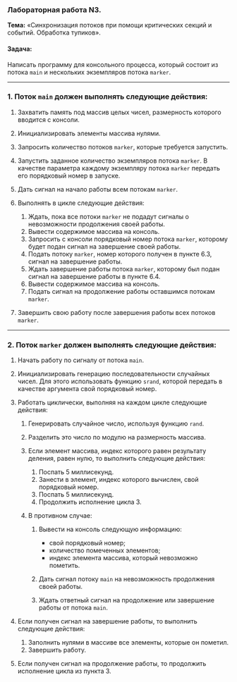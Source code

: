 ### Лабораторная работа N3. 

**Тема:** «Синхронизация потоков при помощи критических секций и событий. Обработка тупиков».

#### Задача:

Написать программу для консольного процесса, который состоит из потока `main` и нескольких экземпляров потока `marker`.

---

### 1. Поток `main` должен выполнять следующие действия:

1. Захватить память под массив целых чисел, размерность которого вводится с консоли.
2. Инициализировать элементы массива нулями.
3. Запросить количество потоков `marker`, которые требуется запустить.
4. Запустить заданное количество экземпляров потока `marker`. В качестве параметра каждому экземпляру потока `marker` передать его порядковый номер в запуске.
5. Дать сигнал на начало работы всем потокам `marker`.
6. Выполнять в цикле следующие действия:

   1. Ждать, пока все потоки `marker` не подадут сигналы о невозможности продолжения своей работы.
   2. Вывести содержимое массива на консоль.
   3. Запросить с консоли порядковый номер потока `marker`, которому будет подан сигнал на завершение своей работы.
   4. Подать потоку `marker`, номер которого получен в пункте 6.3, сигнал на завершение работы.
   5. Ждать завершение работы потока `marker`, которому был подан сигнал на завершение работы в пункте 6.4.
   6. Вывести содержимое массива на консоль.
   7. Подать сигнал на продолжение работы оставшимся потокам `marker`.
7. Завершить свою работу после завершения работы всех потоков `marker`.

---

### 2. Поток `marker` должен выполнять следующие действия:

1. Начать работу по сигналу от потока `main`.
2. Инициализировать генерацию последовательности случайных чисел. Для этого использовать функцию `srand`, которой передать в качестве аргумента свой порядковый номер.
3. Работать циклически, выполняя на каждом цикле следующие действия:

   1. Генерировать случайное число, используя функцию `rand`.
   2. Разделить это число по модулю на размерность массива.
   3. Если элемент массива, индекс которого равен результату деления, равен нулю, то выполнить следующие действия:

      1. Поспать 5 миллисекунд.
      2. Занести в элемент, индекс которого вычислен, свой порядковый номер.
      3. Поспать 5 миллисекунд.
      4. Продолжить исполнение цикла 3.
   4. В противном случае:

      1. Вывести на консоль следующую информацию:

         * свой порядковый номер;
         * количество помеченных элементов;
         * индекс элемента массива, который невозможно пометить.
      2. Дать сигнал потоку `main` на невозможность продолжения своей работы.
      3. Ждать ответный сигнал на продолжение или завершение работы от потока `main`.
4. Если получен сигнал на завершение работы, то выполнить следующие действия:

   1. Заполнить нулями в массиве все элементы, которые он пометил.
   2. Завершить работу.
5. Если получен сигнал на продолжение работы, то продолжить исполнение цикла из пункта 3.
